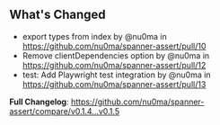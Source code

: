 ## What's Changed
* export types from index by @nu0ma in https://github.com/nu0ma/spanner-assert/pull/10
* Remove clientDependencies option by @nu0ma in https://github.com/nu0ma/spanner-assert/pull/12
* test: Add Playwright test integration by @nu0ma in https://github.com/nu0ma/spanner-assert/pull/13


**Full Changelog**: https://github.com/nu0ma/spanner-assert/compare/v0.1.4...v0.1.5

